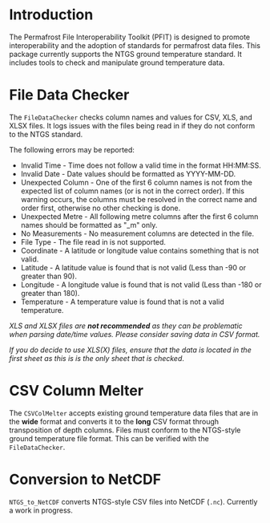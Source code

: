 # Introduction
The Permafrost File Interoperability Toolkit (PFIT) is designed to promote interoperability and the adoption of standards for permafrost data files. This package currently supports the NTGS ground temperature standard. It includes tools to check and manipulate ground temperature data.

# File Data Checker
The `FileDataChecker` checks column names and values for CSV, XLS, and XLSX files. It logs issues with the files being read in if they do not conform to the NTGS standard.

The following errors may be reported:

- Invalid Time - Time does not follow a valid time in the format HH:MM:SS.
- Invalid Date - Date values should be formatted as YYYY-MM-DD.
- Unexpected Column - One of the first 6 column names is not from the expected list of column names (or is not in the correct order). If this warning occurs, the columns must be resolved in the correct name and order first, otherwise no other checking is done.
- Unexpected Metre - All following metre columns after the first 6 column names should be formatted as "<decimal>_m" only.
- No Measurements - No measurement columns are detected in the file.
- File Type - The file read in is not supported.
- Coordinate - A latitude or longitude value contains something that is not valid.
- Latitude - A latitude value is found that is not valid (Less than -90 or greater than 90).
- Longitude - A longitude value is found that is not valid (Less than -180 or greater than 180).
- Temperature - A temperature value is found that is not a valid temperature.


_XLS and XLSX files are **not recommended** as they can be problematic when parsing date/time values. Please consider saving data in CSV format._

_If you do decide to use XLS(X) files, ensure that the data is located in the first sheet as this is is the only sheet that is checked_.
 
# CSV Column Melter
The `CSVColMelter` accepts existing ground temperature data files that are in the **wide** format and converts it to the **long** CSV format through  transposition of depth columns. Files must conform to the NTGS-style ground temperature file format. This can be verified with the `FileDataChecker`.

# Conversion to NetCDF 
`NTGS_to_NetCDF` converts NTGS-style CSV files into NetCDF (`.nc`). Currently a work in progress.


